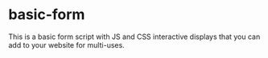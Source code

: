 # basic-form
This is a basic form script with JS and CSS interactive displays that you can add to your website for multi-uses.
